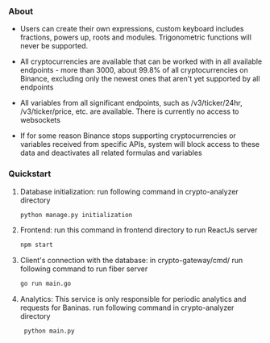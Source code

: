


### About

- Users can create their own expressions, custom keyboard includes fractions,
powers up, roots and modules. Trigonometric functions will never be supported.

- All cryptocurrencies are available that can be worked with in all available endpoints - more than 3000,
about 99.8% of all cryptocurrencies on Binance, excluding only the newest ones that aren't yet supported by all endpoints

- All variables from all significant endpoints, such as /v3/ticker/24hr, /v3/ticker/price, etc. are available. There is currently no access to websockets

- If for some reason Binance stops supporting cryptocurrencies or variables received from specific APIs,
system will block access to these data and deactivates all related formulas and variables


### Quickstart

1) Database initialization: run following command in crypto-analyzer directory
    ```bash 
    python manage.py initialization
   ```

2) Frontend: run this command in frontend directory to run ReactJs server 
    ```bash 
    npm start
   ```

3) Client's connection with the database: in crypto-gateway/cmd/ run following command to run fiber server
    ```bash 
    go run main.go
   ```

4) Analytics: This service is only responsible for periodic analytics and requests for Baninas.
   run following command in crypto-analyzer directory 
   ```bash 
    python main.py
   ```
